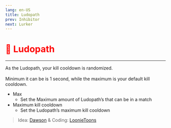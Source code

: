 ```yaml
---
lang: en-US
title: Ludopath
prev: Inhibitor
next: Lurker
---
```


# <font color=red>🤡 <b>Ludopath</b></font> <Badge text="Killing" type="tip" vertical="middle"/>
---

As the Ludopath, your kill cooldown is randomized.<br><br>
Minimum it can be is 1 second, while the maximum is your default kill cooldown.
* Max
  * Set the Maximum amount of Ludopath’s that can be in a match
* Maximum kill cooldown
  * Set the Ludopath’s maximum kill cooldown

> Idea: [Dawson](#) & Coding: [LoonieToons](https://github.com/Loonie-Toons)